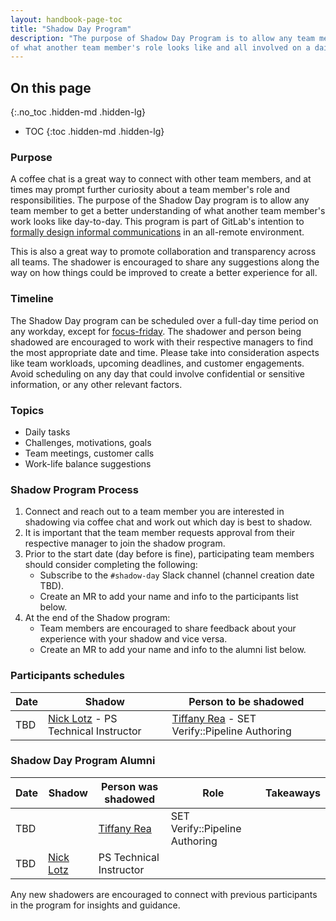 ```yaml
---
layout: handbook-page-toc
title: "Shadow Day Program"
description: "The purpose of Shadow Day Program is to allow any team member to get a better understanding 
of what another team member's role looks like and all involved on a daily basis."
---
```


## On this page
{:.no_toc .hidden-md .hidden-lg}

- TOC
{:toc .hidden-md .hidden-lg}

### Purpose

A coffee chat is a great way to connect with other team members, and at times may prompt further curiosity about a team member's role and responsibilities. The purpose of the Shadow Day program is to allow any team member to get a better understanding
of what another team member's work looks like day-to-day. This program is part of GitLab's intention to [formally design informal communications](https://about.gitlab.com/company/culture/all-remote/informal-communication/#formally-design-informal-communications) in an all-remote environment.

This is also a great way to promote collaboration and transparency across all teams. The shadower is encouraged to share 
any suggestions along the way on how things could be improved to create a better experience for all.

### Timeline

The Shadow Day program can be scheduled over a full-day time period on any workday, except for [focus-friday](https://about.gitlab.com/handbook/communication/#focus-fridays). The shadower and person being shadowed are encouraged to work with their respective managers to find the most appropriate date and time. Please take into consideration aspects like team workloads, upcoming deadlines, and customer engagements. Avoid scheduling on any day that could involve confidential or sensitive information, or any other relevant factors.

### Topics

- Daily tasks
- Challenges, motivations, goals
- Team meetings, customer calls
- Work-life balance suggestions

### Shadow Program Process

1. Connect and reach out to a team member you are interested in shadowing via coffee chat and work out which day is best to shadow.
2. It is important that the team member requests approval from their respective manager to join the shadow program.
3. Prior to the start date (day before is fine), participating team members should consider completing the following:
    - Subscribe to the `#shadow-day` Slack channel (channel creation date TBD).
    - Create an MR to add your name and info to the participants list below.
4. At the end of the Shadow program:
    - Team members are encouraged to share feedback about your experience with your shadow and vice versa.
    - Create an MR to add your name and info to the alumni list below.

### Participants schedules

| Date | Shadow | Person to be shadowed |
|------|--------|-----------------------|
| TBD  | [Nick Lotz](https://about.gitlab.com/company/team/#nlotz) - PS Technical Instructor | [Tiffany Rea](https://about.gitlab.com/company/team/?department=quality-department#treagitlab) - SET Verify::Pipeline Authoring |

### Shadow Day Program Alumni

| Date | Shadow | Person was shadowed | Role | Takeaways |
|------|--------|---------------------|------|-----------|
| TBD | | [Tiffany Rea](https://about.gitlab.com/company/team/?department=quality-department#treagitlab) | SET Verify::Pipeline Authoring | |
| TBD | [Nick Lotz](https://about.gitlab.com/company/team/#nlotz) | PS Technical Instructor | | |

Any new shadowers are encouraged to connect with previous participants in the program for insights and guidance. 

